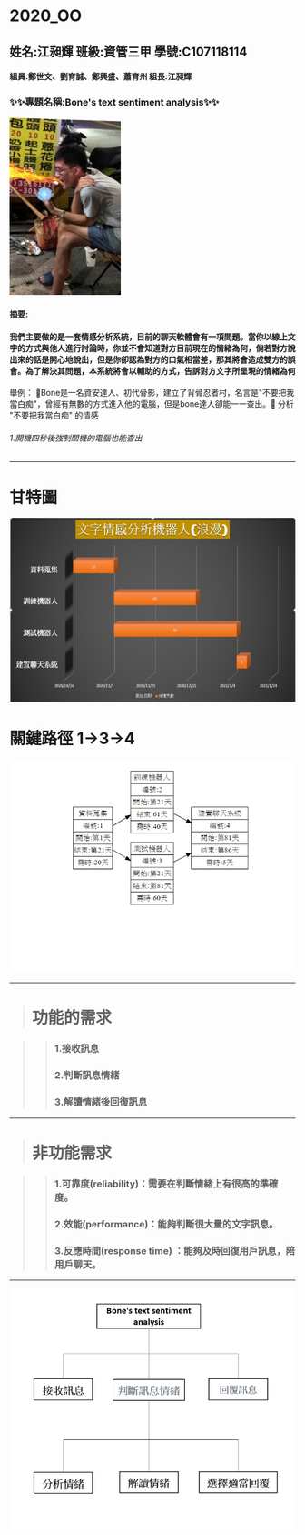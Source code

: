 # 2020_OO
## 姓名:江昶輝 班級:資管三甲 學號:C107118114
#### 組員:鄭世文、劉育誠、鄭興盛、蕭育州  組長:江昶輝
### :sparkles::sparkles:專題名稱:Bone's text sentiment analysis:sparkles::sparkles:
![bone](bone.jpg "骨影")
#### 摘要:
#### 我們主要做的是一套情感分析系統，目前的聊天軟體會有一項問題。當你以線上文字的方式與他人進行討論時，你並不會知道對方目前現在的情緒為何，倘若對方說出來的話是開心地說出，但是你卻認為對方的口氣相當差，那其將會造成雙方的誤會。為了解決其問題，本系統將會以輔助的方式，告訴對方文字所呈現的情緒為何
舉例： :punch:Bone是一名資安達人、初代骨影，建立了背骨忍者村，名言是"不要把我當白痴"，曾經有無數的方式進入他的電腦，但是bone達人卻能一一查出。:punch:
分析 "不要把我當白痴" 的情感 
######      1.開機四秒後強制關機的電腦也能查出

___

# 甘特圖
![bone](甘特圖.png "甘特圖")
# 關鍵路徑 1->3->4
![bone](關鍵路徑.png "關鍵路徑")

___
># 功能的需求
 
>>###  1.接收訊息
>>###  2.判斷訊息情緒
>>###  3.解讀情緒後回復訊息



___

># 非功能需求

>>### 1.可靠度(reliability)：需要在判斷情緒上有很高的準確度。
>>### 2.效能(performance)：能夠判斷很大量的文字訊息。
>>### 3.反應時間(response time) ：能夠及時回復用戶訊息，陪用戶聊天。


___

![bone](fdd.jpg "fdd")



